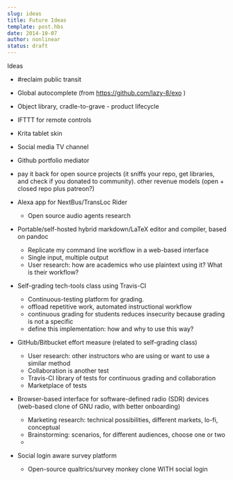 ```yaml
---
slug: ideas
title: Future Ideas
template: post.hbs
date: 2014-10-07
author: nonlinear
status: draft
---
```

Ideas
- #reclaim public transit
- Global autocomplete (from https://github.com/lazy-8/exo )
- Object library, cradle-to-grave - product lifecycle
- IFTTT for remote controls
- Krita tablet skin
- Social media TV channel
- Github portfolio mediator
- pay it back for open source projects (it sniffs your repo, get libraries, and check if you donated to community). other revenue models (open + closed repo plus patreon?)

- Alexa app for NextBus/TransLoc Rider
  - Open source audio agents research
- Portable/self-hosted hybrid markdown/LaTeX editor and compiler, based on pandoc
  - Replicate my command line workflow in a web-based interface
  - Single input, multiple output
  - User research: how are academics who use plaintext using it? What is their workflow? 
- Self-grading tech-tools class using Travis-CI
  - Continuous-testing platform for grading. 
  - offload repetitive work, automated instructional workflow
  - continuous grading for students reduces insecurity because grading is not a specific
  - define this implementation: how and why to use this way?
- GitHub/Bitbucket effort measure (related to self-grading class)
  - User research: other instructors who are using or want to use a similar method
  - Collaboration is another test
  - Travis-CI library of tests for continuous grading and collaboration
  - Marketplace of tests
- Browser-based interface for software-defined radio (SDR) devices (web-based clone of GNU radio, with better onboarding)
  - Marketing research: technical possibilities, different markets, lo-fi, conceptual
  - Brainstorming: scenarios, for different audiences, choose one or two
  -
- Social login aware survey platform
  - Open-source qualtrics/survey monkey clone WITH social login
